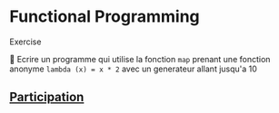 # Functional Programming

Exercise

:pushpin: Ecrire un programme qui utilise la fonction `map` prenant une fonction anonyme `lambda (x) = x * 2` avec un generateur allant jusqu'a 10


## [Participation](.scripts/Participation.md)



